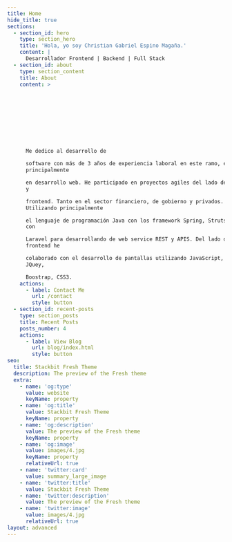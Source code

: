 ```yaml
---
title: Home
hide_title: true
sections:
  - section_id: hero
    type: section_hero
    title: 'Hola, yo soy Christian Gabriel Espino Magaña.'
    content: |
      Desarrollador Frontend | Backend | Full Stack 
  - section_id: about
    type: section_content
    title: About
    content: >










      Me dedico al desarrollo de

      software con más de 3 años de experiencia laboral en este ramo, enfocado
      principalmente

      en desarrollo web. He participado en proyectos agiles del lado del backend
      y

      frontend. Tanto en el sector financiero, de gobierno y privados.
      Utilizando principalmente

      el lenguaje de programación Java con los framework Spring, Struts 2 y PHP
      con

      Laravel para desarrollando de web service REST y APIS. Del lado del
      frontend he

      colaborado con el desarrollo de pantallas utilizando JavaScript, HTML 5,
      JQuey,

      Boostrap, CSS3.
    actions:
      - label: Contact Me
        url: /contact
        style: button
  - section_id: recent-posts
    type: section_posts
    title: Recent Posts
    posts_number: 4
    actions:
      - label: View Blog
        url: blog/index.html
        style: button
seo:
  title: Stackbit Fresh Theme
  description: The preview of the Fresh theme
  extra:
    - name: 'og:type'
      value: website
      keyName: property
    - name: 'og:title'
      value: Stackbit Fresh Theme
      keyName: property
    - name: 'og:description'
      value: The preview of the Fresh theme
      keyName: property
    - name: 'og:image'
      value: images/4.jpg
      keyName: property
      relativeUrl: true
    - name: 'twitter:card'
      value: summary_large_image
    - name: 'twitter:title'
      value: Stackbit Fresh Theme
    - name: 'twitter:description'
      value: The preview of the Fresh theme
    - name: 'twitter:image'
      value: images/4.jpg
      relativeUrl: true
layout: advanced
---
```

